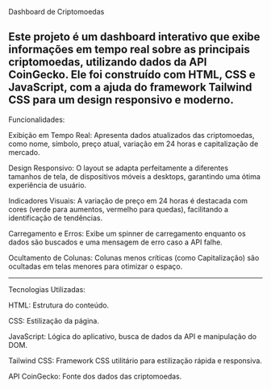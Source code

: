 Dashboard de Criptomoedas

Este projeto é um dashboard interativo que exibe informações em tempo real sobre as principais criptomoedas, utilizando dados da API CoinGecko. Ele foi construído com HTML, CSS e JavaScript, com a ajuda do framework Tailwind CSS para um design responsivo e moderno.
----------------------------------------------------------------------------------------------------------------------------------------------------------------------------------------------------------
Funcionalidades:

Exibição em Tempo Real: Apresenta dados atualizados das criptomoedas, como nome, símbolo, preço atual, variação em 24 horas e capitalização de mercado.

Design Responsivo: O layout se adapta perfeitamente a diferentes tamanhos de tela, de dispositivos móveis a desktops, garantindo uma ótima experiência de usuário.

Indicadores Visuais: A variação de preço em 24 horas é destacada com cores (verde para aumentos, vermelho para quedas), facilitando a identificação de tendências.

Carregamento e Erros: Exibe um spinner de carregamento enquanto os dados são buscados e uma mensagem de erro caso a API falhe.

Ocultamento de Colunas: Colunas menos críticas (como Capitalização) são ocultadas em telas menores para otimizar o espaço.

-------------------------------------------------------------------------------------------------------------------------------------------------------------------------------------------------------------

Tecnologias Utilizadas:

HTML: Estrutura do conteúdo.

CSS: Estilização da página.

JavaScript: Lógica do aplicativo, busca de dados da API e manipulação do DOM.

Tailwind CSS: Framework CSS utilitário para estilização rápida e responsiva.

API CoinGecko: Fonte dos dados das criptomoedas.
